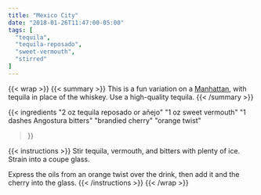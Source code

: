 ```yaml
---
title: "Mexico City"
date: "2018-01-26T11:47:00-05:00"
tags: [
  "tequila",
  "tequila-reposado",
  "sweet-vermouth",
  "stirred"
]
---
```

{{< wrap >}}
{{< summary >}}
This is a fun variation on a [Manhattan](/drinks/manhattan/), with tequila in place of the whiskey. Use a high-quality tequila.
{{< /summary >}}

{{< ingredients
  "2 oz tequila reposado or añejo"
  "1 oz sweet vermouth"
  "1 dashes Angostura bitters"
  "brandied cherry"
  "orange twist"
>}}

{{< instructions >}}
Stir tequila, vermouth, and bitters with plenty of ice. Strain into a coupe glass.

Express the oils from an orange twist over the drink, then add it and the cherry into the glass.
{{< /instructions >}}
{{< /wrap >}}
